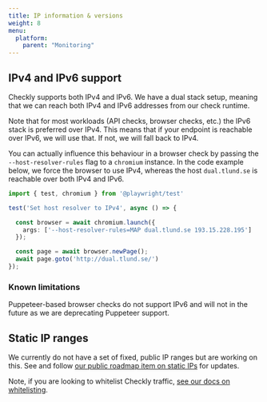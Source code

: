 ```yaml
---
title: IP information & versions
weight: 8
menu:
  platform:
    parent: "Monitoring"
---
```


##  IPv4 and IPv6 support

Checkly supports both IPv4 and IPv6. We have a dual stack setup, meaning that we can reach both IPv4 and IPv6 addresses from
our check runtime.

Note that for most workloads (API checks, browser checks, etc.) the IPv6 stack is preferred over IPv4. This means that 
if your endpoint is reachable over IPv6, we will use that. If not, we will fall back to IPv4.

You can actually influence this behaviour in a browser check by passing the `--host-resolver-rules` flag to a `chromium`
instance. In the code example below, we force the browser to use IPv4, whereas the host `dual.tlund.se` is reachable over 
both IPv4 and IPv6.

```ts
import { test, chromium } from '@playwright/test'

test('Set host resolver to IPv4', async () => {

  const browser = await chromium.launch({
    args: ['--host-resolver-rules=MAP dual.tlund.se 193.15.228.195']
  });

  const page = await browser.newPage();
  await page.goto('http://dual.tlund.se/')
});
```

### Known limitations

Puppeteer-based browser checks do not support IPv6 and will not in the future as we are deprecating Puppeteer support.

## Static IP ranges

We currently do not have a set of fixed, public IP ranges but are working on this. See and follow [our public roadmap item on static
IPs](https://checkly.featurebase.app/submissions/6464dc4c0f356460eca41435) for updates.

Note, if you are looking to whitelist Checkly traffic, [see our docs on whitelisting](/docs/monitoring/whitelisting/).
